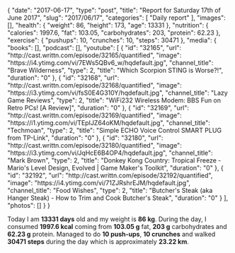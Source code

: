 {
    "date": "2017-06-17",
    "type": "post",
    "title": "Report for Saturday 17th of June 2017",
    "slug": "2017\/06\/17",
    "categories": [
        "Daily report"
    ],
    "images": [],
    "health": {
        "weight": 86,
        "height": 173,
        "age": 13331
    },
    "nutrition": {
        "calories": 1997.6,
        "fat": 103.05,
        "carbohydrates": 203,
        "protein": 62.23
    },
    "exercise": {
        "pushups": 10,
        "crunches": 10,
        "steps": 30471
    },
    "media": {
        "books": [],
        "podcast": [],
        "youtube": [
            {
                "id": "32165",
                "url": "http:\/\/cast.writtn.com\/episode\/32165\/quantified",
                "image": "https:\/\/i4.ytimg.com\/vi\/7EWs5QBv6_w\/hqdefault.jpg",
                "channel_title": "Brave Wilderness",
                "type": 2,
                "title": "Which Scorpion STING is Worse?!",
                "duration": "0"
            },
            {
                "id": "32168",
                "url": "http:\/\/cast.writtn.com\/episode\/32168\/quantified",
                "image": "https:\/\/i3.ytimg.com\/vi\/fsS0E4G310Y\/hqdefault.jpg",
                "channel_title": "Lazy Game Reviews",
                "type": 2,
                "title": "WiFi232 Wireless Modem: BBS Fun on Retro PCs! [A Review]",
                "duration": "0"
            },
            {
                "id": "32169",
                "url": "http:\/\/cast.writtn.com\/episode\/32169\/quantified",
                "image": "https:\/\/i1.ytimg.com\/vi\/TEpIJZ64oKM\/hqdefault.jpg",
                "channel_title": "Techmoan",
                "type": 2,
                "title": "Simple ECHO Voice Control  SMART PLUG from TP-Link",
                "duration": "0"
            },
            {
                "id": "32180",
                "url": "http:\/\/cast.writtn.com\/episode\/32180\/quantified",
                "image": "https:\/\/i3.ytimg.com\/vi\/JqHcE6B4OP4\/hqdefault.jpg",
                "channel_title": "Mark Brown",
                "type": 2,
                "title": "Donkey Kong Country: Tropical Freeze - Mario's Level Design, Evolved | Game Maker's Toolkit",
                "duration": "0"
            },
            {
                "id": "32192",
                "url": "http:\/\/cast.writtn.com\/episode\/32192\/quantified",
                "image": "https:\/\/i4.ytimg.com\/vi\/71ZJRshrEJM\/hqdefault.jpg",
                "channel_title": "Food Wishes",
                "type": 2,
                "title": "Butcher's Steak (aka Hanger Steak) - How to Trim and Cook Butcher's Steak",
                "duration": "0"
            }
        ],
        "photos": []
    }
}

Today I am <strong>13331 days</strong> old and my weight is <strong>86 kg</strong>. During the day, I consumed <strong>1997.6 kcal</strong> coming from <strong>103.05 g</strong> fat, <strong>203 g</strong> carbohydrates and <strong>62.23 g</strong> protein. Managed to do <strong>10 push-ups</strong>, <strong>10 crunches</strong> and walked <strong>30471 steps</strong> during the day which is approximately <strong>23.22 km</strong>.